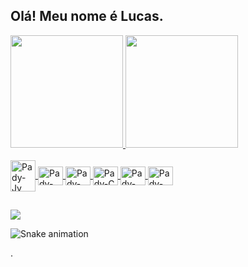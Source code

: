 ## Olá! Meu nome é Lucas.



 <div align="left">
          <a href="https://github.com/padyola">
          <img height="180em" src="https://github-readme-stats.vercel.app/api?username=padyola&show_icons=true&theme=dark&include_all_commits=false&count_private=false"/>
          <img height="180em" src="https://github-readme-stats.vercel.app/api/top-langs/?username=padyola&layout=compact&langs_count=10&theme=dark"/>
      
 </div>
  
  
<div style="display: inline_block"><br>
          <img align="center" alt="Pady-Jv" height="50" width="40" src="https://cdn.jsdelivr.net/gh/devicons/devicon/icons/java/java-original-wordmark.svg" />
          <img align="center" alt="Pady-Kt" height="30" width="40" src="https://cdn.jsdelivr.net/gh/devicons/devicon/icons/kotlin/kotlin-original.svg" />
          <img align="center" alt="Pady-Py" height="30" width="40" src="https://cdn.jsdelivr.net/gh/devicons/devicon/icons/python/python-original.svg" />
          <img align="center" alt="Pady-C" height="30" width="40" src="https://cdn.jsdelivr.net/gh/devicons/devicon/icons/c/c-original.svg" />
          <img align="center" alt="Pady-HT" height="30" width="40" src="https://cdn.jsdelivr.net/gh/devicons/devicon/icons/html5/html5-original.svg" />
          <img align="center" alt="Pady-HT" height="30" width="40"  src="https://cdn.jsdelivr.net/gh/devicons/devicon/icons/css3/css3-original.svg" />
 </div>

   ##
  
 <div> 
        <a href="https://www.linkedin.com/in/lucas-gabriel-silva-65b357184/" target="_blank">
        <img src="https://img.shields.io/badge/-LinkedIn-%230077B5?style=for-the-badge&logo=linkedin&logoColor=white" target="_blank"></a> 
   
   ![Snake animation](https://github.com/padyola/padyola/blob/output/github-contribution-grid-snake.svg)
 
 </div>.
  
